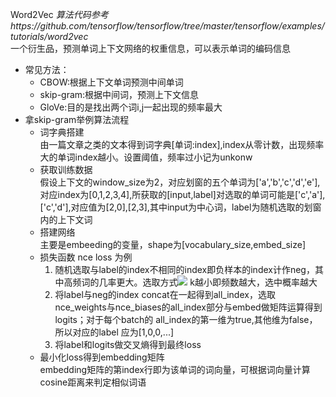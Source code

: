 Word2Vec
*算法代码参考https://github.com/tensorflow/tensorflow/tree/master/tensorflow/examples/tutorials/word2vec*<br>
  一个衍生品，预测单词上下文网络的权重信息，可以表示单词的编码信息
- 常见方法：
  - CBOW:根据上下文单词预测中间单词
  - skip-gram:根据中间词，预测上下文信息
  - GloVe:目的是找出两个词i,j一起出现的频率最大
- 拿skip-gram举例算法流程
  - 词字典搭建<br>
   由一篇文章之类的文本得到词字典[单词:index],index从零计数，出现频率大的单词index越小。设置阈值，频率过小记为unkonw
  - 获取训练数据<br>
   假设上下文的window_size为2，对应划窗的五个单词为['a','b','c','d','e'],对应index为[0,1,2,3,4],所获取的[input,label]对选取的单词可能是['c','a'],['c','d'],对应值为[2,0],[2,3],其中input为中心词，label为随机选取的划窗内的上下文词
  - 搭建网络<br>
  主要是embeeding的变量，shape为[vocabulary_size,embed_size]
  - 损失函数 nce loss 为例
    1. 随机选取与label的index不相同的index即负样本的index计作neg，其中高频词的几率更大。选取方式<img src="http://latex.codecogs.com/gif.latex?p(k)=(log(k+2)-log(k+1))/log(vocabulary_size+1)"/> k越小即频数越大，选中概率越大
    2. 将label与neg的index concat在一起得到all_index，选取nce_weights与nce_biases的all_index部分与embed做矩阵运算得到logits；对于每个batch的 all_index的第一维为true,其他维为false，所以对应的label
            应为[1,0,0,...]
    3. 将label和logits做交叉熵得到最终loss
  - 最小化loss得到embedding矩阵<br>
    embedding矩阵的第index行即为该单词的词向量，可根据词向量计算cosine距离来判定相似词语